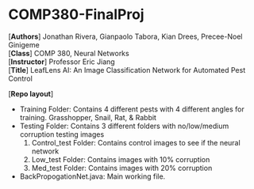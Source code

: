 # COMP380-FinalProj
[**Authors**] Jonathan Rivera, Gianpaolo Tabora, Kian Drees, Precee-Noel Ginigeme <br />
[**Class**] COMP 380, Neural Networks <br />
[**Instructor**] Professor Eric Jiang <br />
[**Title**] LeafLens AI: An Image Classification Network for Automated Pest Control <br />

[**Repo layout**] 
- Training Folder: Contains 4 different pests with 4 different angles for training. Grasshopper, Snail, Rat, & Rabbit
- Testing Folder: Contains 3 different folders with no/low/medium corruption testing images
  1. Control_test Folder: Contains control images to see if the neural network
  2. Low_test Folder: Contains images with 10% corruption
  3. Med_test Folder: Contains images with 20% corruption
- BackPropogationNet.java: Main working file.
